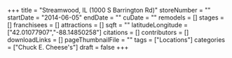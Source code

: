 +++
title = "Streamwood, IL (1000 S Barrington Rd)"
storeNumber = ""
startDate = "2014-06-05"
endDate = ""
cuDate = ""
remodels = []
stages = []
franchisees = []
attractions = []
sqft = ""
latitudeLongitude = ["42.01077907","-88.14850258"]
citations = []
contributors = []
downloadLinks = []
pageThumbnailFile = ""
tags = ["Locations"]
categories = ["Chuck E. Cheese's"]
draft = false
+++
